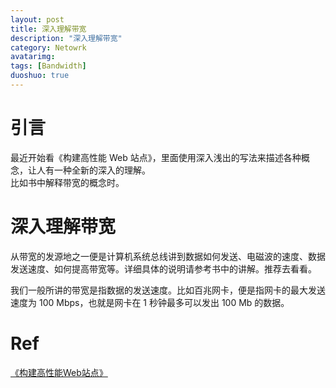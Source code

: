 ```yaml
---
layout: post
title: 深入理解带宽
description: "深入理解带宽"
category: Netowrk
avatarimg:
tags: [Bandwidth]
duoshuo: true
---
```


# 引言
最近开始看《构建高性能 Web 站点》，里面使用深入浅出的写法来描述各种概念，让人有一种全新的深入的理解。  
比如书中解释带宽的概念时。

# 深入理解带宽
从带宽的发源地之一便是计算机系统总线讲到数据如何发送、电磁波的速度、数据发送速度、如何提高带宽等。详细具体的说明请参考书中的讲解。推荐去看看。

我们一般所讲的带宽是指数据的发送速度。比如百兆网卡，便是指网卡的最大发送速度为 100 Mbps，也就是网卡在 1 秒钟最多可以发出 100 Mb 的数据。  

# Ref
[《构建高性能Web站点》](https://book.douban.com/subject/3924175/)  
 
